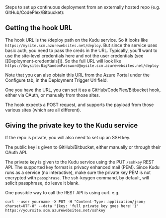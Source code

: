 Steps to set up continuous deployment from an externally hosted repo (e.g. GitHub/CodePlex/Bitbucket):

## Getting the hook URL

The hook URL is the /deploy path on the Kudu service. So it looks like `https://mysite.scm.azurewebsites.net/deploy`. But since the service uses basic auth, you need to pass the creds in the URL. Typically, you'll want to use the site-level credentials here and not the user credentials (see [[Deployment-credentials]]). So the full URL will look like `https://$mysite:BigRandomPassword@mysite.scm.azurewebsites.net/deploy`

Note that you can also obtain this URL from the Azure Portal under the Configure tab, in the Deployment Trigger Url field.

One you have the URL, you can set it as a GitHub/CodePlex/Bitbucket hook, either via OAuth, or manually from those sites.

The hook expects a POST request, and supports the payload from those various sites (which are all different).


## Giving the private key to the Kudu service

If the repo is private, you will also need to set up an SSH key.

The public key is given to GitHub/Bitbucket, either manually or through their OAuth API.

The private key is given to the Kudu service using the PUT `/sshkey` REST API. The supported key format is privacy enhanced mail (PEM). Since Kudu runs as a service (no interactive), make sure the private key PEM is not encrypted with `passphrase`. The ssh-keygen command, by default, will solicit passphrase, do leave it blank.

One possible way to call the REST API is using curl. e.g.

    curl --user yourname -X PUT -H "Content-Type: application/json; charset=UTF-8" --data "{key: 'full private key goes here!'}" https://yoursite.scm.azurewebsites.net/sshkey